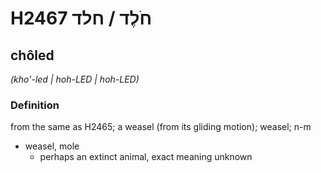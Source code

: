 # H2467 חֹלֶד / חלד

## chôled

_(kho'-led | hoh-LED | hoh-LED)_

### Definition

from the same as H2465; a weasel (from its gliding motion); weasel; n-m

- weasel, mole
  - perhaps an extinct animal, exact meaning unknown
